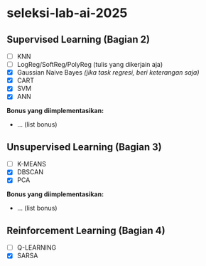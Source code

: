 # seleksi-lab-ai-2025

## Supervised Learning (Bagian 2)
- [ ] KNN
- [ ] LogReg/SoftReg/PolyReg (tulis yang dikerjain aja)
- [x] Gaussian Naive Bayes *(jika task regresi, beri keterangan saja)*
- [x] CART
- [x] SVM
- [x] ANN

**Bonus yang diimplementasikan:**
- … (list bonus)

## Unsupervised Learning (Bagian 3)
- [ ] K-MEANS
- [x] DBSCAN
- [x] PCA

**Bonus yang diimplementasikan:**
- … (list bonus)

## Reinforcement Learning (Bagian 4)
- [ ] Q-LEARNING
- [x] SARSA